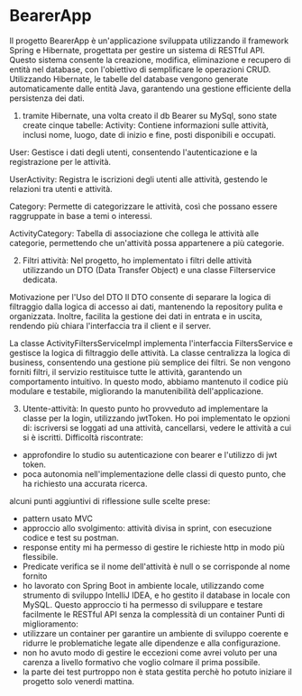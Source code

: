 # BearerApp
Il progetto BearerApp è un'applicazione sviluppata utilizzando il framework Spring e Hibernate, progettata per gestire un sistema di RESTful API. Questo sistema consente la creazione, modifica, eliminazione e recupero di entità nel database, con l'obiettivo di semplificare le operazioni CRUD. Utilizzando Hibernate, le tabelle del database vengono generate automaticamente dalle entità Java, garantendo una gestione efficiente della persistenza dei dati. 
1) tramite Hibernate, una volta creato il db Bearer su MySql, sono state create cinque tabelle:
Activity: Contiene informazioni sulle attività, inclusi nome, luogo, date di inizio e fine, posti disponibili e occupati.

User: Gestisce i dati degli utenti, consentendo l'autenticazione e la registrazione per le attività.

UserActivity: Registra le iscrizioni degli utenti alle attività, gestendo le relazioni tra utenti e attività.

Category: Permette di categorizzare le attività, così che possano essere raggruppate in base a temi o interessi.

ActivityCategory: Tabella di associazione che collega le attività alle categorie, permettendo che un'attività possa appartenere a più categorie.

2) Filtri attività:
Nel progetto, ho implementato i filtri delle attività utilizzando un DTO (Data Transfer Object) e una classe Filterservice dedicata.

Motivazione per l'Uso del DTO
Il DTO  consente di separare la logica di filtraggio dalla logica di accesso ai dati, mantenendo la repository pulita e organizzata. Inoltre, facilita la gestione dei dati in entrata e in uscita, rendendo più chiara l'interfaccia tra il client e il server.

La classe ActivityFiltersServiceImpl implementa l'interfaccia FiltersService e gestisce la logica di filtraggio delle attività.
La classe  centralizza la logica di business, consentendo una gestione più semplice dei filtri. Se non vengono forniti filtri, il servizio restituisce tutte le attività, garantendo un comportamento intuitivo. In questo modo, abbiamo mantenuto il codice più modulare e testabile, migliorando la manutenibilità dell'applicazione.

3) Utente-attività:
In questo punto ho provveduto ad implementare la classe per la login, utilizzando jwtToken.
Ho poi implementato le opzioni di: iscriversi se loggati ad una attività, cancellarsi, vedere le attività a cui si è iscritti. Difficoltà riscontrate:
- approfondire lo studio su autenticazione con bearer e l'utilizzo di jwt token.
- poca autonomia nell'implementazione delle classi di questo punto, che ha richiesto una accurata ricerca.
  
alcuni punti aggiuntivi di riflessione sulle scelte prese:
- pattern usato MVC
- approccio allo svolgimento: attività divisa in sprint, con esecuzione codice e test su postman.
- response entity mi ha permesso di gestire le richieste http in modo più flessibile.
- Predicate verifica se il nome dell'attività è null o se corrisponde al nome fornito
- ho lavorato con Spring Boot in  ambiente locale, utilizzando come strumento di sviluppo  IntelliJ IDEA, e ho gestito il database in locale con  MySQL. Questo approccio ti ha permesso di sviluppare e testare facilmente le  RESTful API senza la complessità di un container
Punti di miglioramento:
- utilizzare un container per garantire un ambiente di sviluppo coerente e ridurre le problematiche legate alle dipendenze e alla configurazione.
- non ho avuto modo di gestire le eccezioni come avrei voluto per una carenza a livello formativo che voglio colmare il prima possibile.
- la parte dei test purtroppo non è stata gestita perchè ho potuto iniziare il progetto solo venerdi mattina. 
